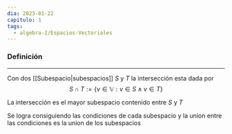 ```yaml
---
dia: 2023-01-22
capitulo: 1
tags:
  - algebra-2/Espacios-Vectoriales
---
```

### Definición
---
Con dos [[Subespacio|subespacios]] $S$ y $T$ la intersección esta dada por 
$$S \cap T := \{v \in \mathbb{V} : v \in S \land v \in T \}$$

La intersección es el mayor subespacio contenido entre $S$ y $T$

Se logra consiguiendo las condiciones de cada subespacio y la union entre las condiciones es la union de los subespacios